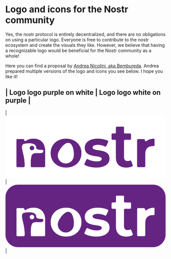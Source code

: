 # Logo and icons for the Nostr community

Yes, the nostr protocol is entirely decentralized, and there are no obligations on using a particular logo.
Everyone is free to contribute to the nostr ecosystem and create the visuals they like.
However, we believe that having a recognizable logo would be beneficial for the Nostr community as a whole!

Here you can find a proposal by [Andrea Nicolini, aka Bembureda](https://dribbble.com/Bembureda).
Andrea prepared multiple versions of the logo and icons you see below.
I hope you like it!

| Logo logo purple on white | Logo logo white on purple |
-------
| ![Nostr logo purple on white](/nostr-logo-purple-on-white-929x363.png) | ![Nostr logo purple on white](/nostr-logo-white-on-purple-929x363.png) | 
